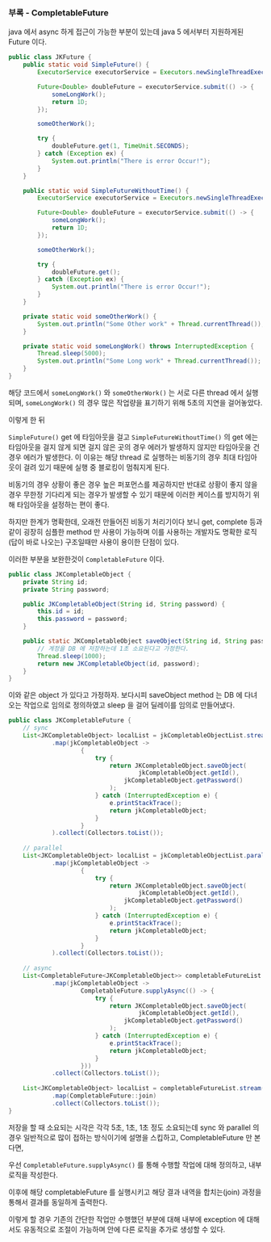 ### 부록 - CompletableFuture

java 에서 async 하게 접근이 가능한 부분이 있는데 java 5 에서부터 지원하게된 Future 이다.

```java
public class JKFuture {
	public static void SimpleFuture() {
		ExecutorService executorService = Executors.newSingleThreadExecutor();

		Future<Double> doubleFuture = executorService.submit(() -> {
			someLongWork();
			return 1D;
		});

		someOtherWork();

		try {
			doubleFuture.get(1, TimeUnit.SECONDS);
		} catch (Exception ex) {
			System.out.println("There is error Occur!");
		}
	}

	public static void SimpleFutureWithoutTime() {
		ExecutorService executorService = Executors.newSingleThreadExecutor();

		Future<Double> doubleFuture = executorService.submit(() -> {
			someLongWork();
			return 1D;
		});

		someOtherWork();

		try {
			doubleFuture.get();
		} catch (Exception ex) {
			System.out.println("There is error Occur!");
		}
	}

	private static void someOtherWork() {
		System.out.println("Some Other work" + Thread.currentThread());
	}

	private static void someLongWork() throws InterruptedException {
		Thread.sleep(5000);
		System.out.println("Some Long work" + Thread.currentThread());
	}
}
```

해당 코드에서 `someLongWork()` 와 `someOtherWork()` 는 서로 다른 thread 에서 실행되며,
`someLongWork()` 의 경우 많은 작업량을 표기하기 위해 5초의 지연을 걸어놓았다.

이렇게 한 뒤 

`SimpleFuture()` get 에 타임아웃을 걸고 `SimpleFutureWithoutTime()` 의 get 에는 타임아웃을 걸지 않게 되면
걸지 않은 곳의 경우 에러가 발생하지 않지만 타임아웃을 건 경우 에러가 발생한다. 이 이유는 해당 thread 로 실행하는
비동기의 경우 최대 타임아웃이 걸려 있기 때문에 실행 중 블로킹이 멈춰지게 된다.

비동기의 경우 상황이 좋은 경우 높은 퍼포먼스를 제공하지만 반대로 상황이 좋지 않을 경우 무한정 기다리게 되는 경우가 발생할 수 있기 때문에
이러한 케이스를 방지하기 위해 타임아웃을 설정하는 편이 좋다.

하지만 한계가 명확한데, 오래전 만들어진 비동기 처리기이다 보니 get, complete 등과 같이 굉장히 심플한 method 만 사용이 가능하며
이를 사용하는 개발자도 명확한 로직 (답이 바로 나오는) 구조일때만 사용이 용이한 단점이 있다.

이러한 부분을 보완한것이 `CompletableFuture` 이다.

```java
public class JKCompletableObject {
	private String id;
	private String password;

	public JKCompletableObject(String id, String password) {
		this.id = id;
		this.password = password;
	}

	public static JKCompletableObject saveObject(String id, String password) throws InterruptedException {
		// 계정을 DB 에 저장하는데 1초 소요된다고 가정한다.
		Thread.sleep(1000);
		return new JKCompletableObject(id, password);
	}
}
```

이와 같은 object 가 있다고 가정하자. 보다시피 saveObject method 는 DB 에 다녀오는 작업으로 임의로 정의하였고
sleep 을 걸어 딜레이를 임의로 만들어냈다.

```java
public class JKCompletableFuture {
	// sync
	List<JKCompletableObject> localList = jkCompletableObjectList.stream()
			.map(jkCompletableObject ->
					{
						try {
							return JKCompletableObject.saveObject(
									jkCompletableObject.getId(),
                                jkCompletableObject.getPassword()
                            );
						} catch (InterruptedException e) {
							e.printStackTrace();
							return jkCompletableObject;
						}
					}
			).collect(Collectors.toList());
	
	// parallel
	List<JKCompletableObject> localList = jkCompletableObjectList.parallelStream()
			.map(jkCompletableObject ->
					{
						try {
							return JKCompletableObject.saveObject(
									jkCompletableObject.getId(),
                                jkCompletableObject.getPassword()
                            );
						} catch (InterruptedException e) {
							e.printStackTrace();
							return jkCompletableObject;
						}
					}
			).collect(Collectors.toList());
	
	// async
	List<CompletableFuture<JKCompletableObject>> completableFutureList = jkCompletableObjectList.stream()
			.map(jkCompletableObject ->
					CompletableFuture.supplyAsync(() -> {
						try {
							return JKCompletableObject.saveObject(
									jkCompletableObject.getId(),
                                jkCompletableObject.getPassword()
                            );
						} catch (InterruptedException e) {
							e.printStackTrace();
							return jkCompletableObject;
						}
					}))
			.collect(Collectors.toList());
	
	List<JKCompletableObject> localList = completableFutureList.stream()
			.map(CompletableFuture::join)
			.collect(Collectors.toList());
}
```

저장을 할 때 소요되는 시각은 각각 5초, 1초, 1초 정도 소요되는데 sync 와 parallel 의 경우 일반적으로 많이 접하는
방식이기에 설명을 스킵하고, CompletableFuture 만 본다면,

우선 `CompletableFuture.supplyAsync()` 를 통해 수행할 작업에 대해 정의하고, 내부 로직을 작성한다.

이후에 해당 completableFuture 를 실행시키고 해당 결과 내역을 합치는(join) 과정을 통해서 결과를 동일하게 출력한다.

이렇게 할 경우 기존의 간단한 작업만 수행했던 부분에 대해 내부에 exception 에 대해서도 유동적으로 조절이 가능하며 안에 다른 로직을 추가로
생성할 수 있다.

